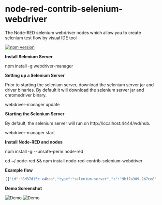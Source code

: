 # node-red-contrib-selenium-webdriver
The Node-RED selenium webdriver nodes which allow you to create selenium test flow by visual IDE tool

[![npm version](https://badge.fury.io/js/node-red-contrib-selenium-webdriver.svg)](https://badge.fury.io/js/node-red-contrib-selenium-webdriver)

**Install Selenium Server**

npm install -g webdriver-manager

**Setting up a Selenium Server**

Prior to starting the selenium server, download the selenium server jar and driver binaries. By default it will download the selenium server jar and chromedriver binary.

webdriver-manager update

**Starting the Selenium Server**

By default, the selenium server will run on http://localhost:4444/wd/hub.

webdriver-manager start

**Install Node-RED and nodes**

npm install -g --unsafe-perm node-red

cd ~/.node-red && npm install node-red-contrib-selenium-webdriver

**Example flow**

```javascript
[{"id":"8d37d15c.e4bca","type":"selenium-server","z":"9bf7a909.2b7ce8","remoteurl":"http://localhost:4444/wd/hub","browser":"chrome"},{"id":"9eb839a4.576da8","type":"subflow","name":"TestCase-01","info":"","in":[{"x":40,"y":40,"wires":[{"id":"eaa1dc4e.b80e4"}]}],"out":[{"x":820,"y":140,"wires":[{"id":"7784e451.3db55c","port":0}]}]},{"id":"eaa1dc4e.b80e4","type":"open-web","z":"9eb839a4.576da8","name":"","weburl":"https://www.google.com/","width":"480","height":"640","webtitle":"Google","timeout":"3000","maximized":false,"server":"8d37d15c.e4bca","x":150,"y":40,"wires":[["a510c39e.b7d1e"]]},{"id":"7784e451.3db55c","type":"close-web","z":"9eb839a4.576da8","name":"","x":730,"y":140,"wires":[[]]},{"id":"eb9dc5b7.daede8","type":"delay","z":"9eb839a4.576da8","name":"","pauseType":"delay","timeout":"1","timeoutUnits":"seconds","rate":"1","rateUnits":"second","randomFirst":"1","randomLast":"5","randomUnits":"seconds","drop":false,"x":720,"y":40,"wires":[["7784e451.3db55c"]]},{"id":"a510c39e.b7d1e","type":"find-object","z":"9eb839a4.576da8","name":"","selector":"name","target":"btnK","timeout":"1000","x":140,"y":140,"wires":[["97132bb7.d0c7f8"]]},{"id":"97132bb7.d0c7f8","type":"get-value","z":"9eb839a4.576da8","name":"CheckButton","expected":"Tìm với Google","selector":"name","target":"btnK","timeout":"1000","x":350,"y":40,"wires":[["a857b117.96698"]]},{"id":"a857b117.96698","type":"send-keys","z":"9eb839a4.576da8","name":"","text":"cuongdd1","selector":"xpath","target":"//*[@id=\"lst-ib\"]","timeout":"1000","x":350,"y":140,"wires":[["2104be19.890932"]]},{"id":"2104be19.890932","type":"click-on","z":"9eb839a4.576da8","name":"","selector":"name","target":"btnG","timeout":"10000","x":540,"y":40,"wires":[["d34a20c2.032b3"]]},{"id":"d34a20c2.032b3","type":"run-script","z":"9eb839a4.576da8","name":"","func":"\nreturn arguments[0].innerHTML;","selector":"name","target":"","timeout":"10000","x":550,"y":140,"wires":[["eb9dc5b7.daede8"]]},{"id":"1822e678.218c9a","type":"function","z":"9bf7a909.2b7ce8","name":"ErrorHandle","func":"if (msg.error) {\n    msg.statusCode = 400;\n    msg.payload = msg.error;\n}\nreturn msg;","outputs":1,"noerr":0,"x":490,"y":180,"wires":[["25be5899.42e508"]]},{"id":"3a40c2f8.8cb59e","type":"inject","z":"9bf7a909.2b7ce8","name":"","topic":"","payload":"","payloadType":"date","repeat":"","crontab":"","once":false,"x":140,"y":180,"wires":[["75b10a63.4f1274"]]},{"id":"25be5899.42e508","type":"debug","z":"9bf7a909.2b7ce8","name":"","active":true,"console":"false","complete":"false","x":670,"y":180,"wires":[]},{"id":"75b10a63.4f1274","type":"subflow:9eb839a4.576da8","z":"9bf7a909.2b7ce8","x":310,"y":180,"wires":[["1822e678.218c9a"]]}]
```
**Demo Screenshot**

![Demo](https://raw.githubusercontent.com/cuongquay/node-red-contrib-selenium-webdriver/master/images/test-spec.png)
![Demo](https://raw.githubusercontent.com/cuongquay/node-red-contrib-selenium-webdriver/master/images/test-scen.png)


